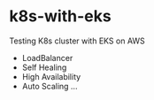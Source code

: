 # k8s-with-eks
Testing K8s cluster with EKS on AWS

- LoadBalancer
- Self Healing
- High Availability
- Auto Scaling
...